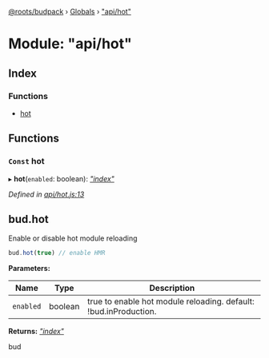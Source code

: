 [@roots/budpack](../README.md) › [Globals](../globals.md) › ["api/hot"](_api_hot_.md)

# Module: "api/hot"

## Index

### Functions

* [hot](_api_hot_.md#const-hot)

## Functions

### `Const` hot

▸ **hot**(`enabled`: boolean): *["index"](_index_.md)*

*Defined in [api/hot.js:13](https://github.com/roots/bud-support/blob/bc9161d/src/budpack/builder/api/hot.js#L13)*

## bud.hot

Enable or disable hot module reloading

```js
bud.hot(true) // enable HMR
```

**Parameters:**

Name | Type | Description |
------ | ------ | ------ |
`enabled` | boolean | true to enable hot module reloading. default: !bud.inProduction. |

**Returns:** *["index"](_index_.md)*

bud
